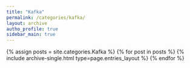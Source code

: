 ```yaml
---
title: "Kafka"
permalink: /categories/kafka/
layout: archive
autho_profile: true
sidebar_main: true
---
```


{% assign posts = site.categories.Kafka %}
{% for post in posts %} {% include archive-single.html type=page.entries_layout %} {% endfor %}